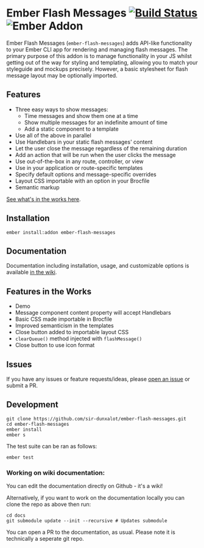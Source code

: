 Ember Flash Messages [![Build Status](https://travis-ci.org/sir-dunxalot/ember-flash-messages.svg?branch=master)](https://travis-ci.org/sir-dunxalot/ember-flash-messages) ![Ember Addon](https://s3.amazonaws.com/images.jebbit.com/ember/badge.svg)
======

Ember Flash Messages (`ember-flash-messages`) adds API-like functionality to your Ember CLI app for rendering and managing flash messages. The primary purpose of this addon is to manage functionality in your JS whilst getting out of the way for styling and templating, allowing you to match your styleguide and mockups precisely. However, a basic stylesheet for flash message layout may be optionally imported.


## Features

- Three easy ways to show messages:
  - Time messages and show them one at a time
  - Show multiple messages for an indefinite amount of time
  - Add a static component to a template
- Use all of the above in parallel
- Use Handlebars in your static flash messages' content
- Let the user close the message regardless of the remaining duration
- Add an action that will be run when the user clicks the message
- Use out-of-the-box in any route, controller, or view
- Use in your application or route-specific templates
- Specify default options and message-specific overrides
- Layout CSS importable with an option in your Brocfile
- Semantic markup

[See what's in the works here](#features-in-the-works).


## Installation

```
ember install:addon ember-flash-messages
```


## Documentation

Documentation including installation, usage, and customizable options is available [in the wiki](https://github.com/sir-dunxalot/ember-flash-messages/wiki).


## Features in the Works

- Demo
- Message component content property will accept Handlebars
- Basic CSS made importable in Brocfile
- Improved semanticism in the templates
- Close button added to importable layout CSS
- `clearQueue()` method injected with `flashMessage()`
- Close button to use icon format


## Issues

If you have any issues or feature requests/ideas, please [open an issue](https://github.com/sir-dunxalot/ember-flash-messages/issues/new) or submit a PR.


## Development

```shell
git clone https://github.com/sir-dunxalot/ember-flash-messages.git
cd ember-flash-messages
ember install
ember s
```

The test suite can be ran as follows:

```shell
ember test
```

### Working on wiki documentation:

You can edit the documentation directly on Github - it's a wiki!

Alternatively, if you want to work on the documentation locally you can clone the repo as above then run:

```shell
cd docs
git submodule update --init --recursive # Updates submodule
```

You can open a PR to the documentation, as usual. Please note it is technically a seperate git repo.
